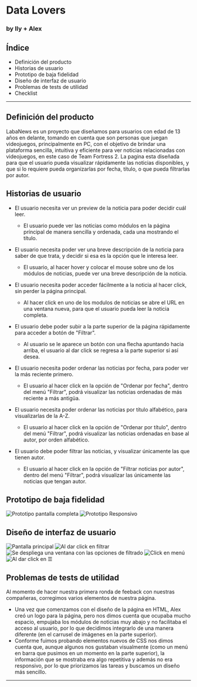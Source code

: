 # Data Lovers
### by Ily + Alex

## Índice

- Definición del producto
- Historias de usuario
- Prototipo de baja fidelidad
- Diseño de interfaz de usuario
- Problemas de tests de utilidad
- Checklist

---

## Definición del producto

LabaNews es un proyecto que diseñamos para usuarios con edad de 13 años en delante, tomando en cuenta que son personas que juegan videojuegos, principalmente en PC, con el objetivo de brindar una plataforma sencilla, intuitiva y eficiente para ver noticias relacionadas con videojuegos, en este caso de Team Fortress 2.
La pagina esta diseñada para que el usuario pueda visualizar rápidamente las noticias disponibles, y que si lo requiere pueda organizarlas por fecha, título, o que pueda filtrarlas por autor.

## Historias de usuario

- El usuario necesita ver un preview de la noticia para poder decidir cuál leer.
  - El usuario puede ver las noticias como módulos en la página príncipal de manera sencilla y ordenada, cada una mostrando el título.

- El usuario necesita poder ver una breve descripción de la noticia para saber de que trata, y decidir si esa es la opción que le interesa leer.
  - El usuario, al hacer hover y colocar el mouse sobre uno de los módulos de noticias, puede ver una breve descripción de la noticia.

- El usuario necesita poder acceder fácilmente a la noticia al hacer click, sin perder la página principal.
  - Al hacer click en uno de los modulos de noticias se abre el URL en una ventana nueva, para que el usuario pueda leer la noticia completa.

- El usuario debe poder subir a la parte superior de la página rápidamente para acceder a botón de "Filtrar".
  - Al usuario se le aparece un botón con una flecha apuntando hacia arriba, el usuario al dar click se regresa a la parte superior si así desea.

- El usuario necesita poder ordenar las noticias por fecha, para poder ver la más reciente primero.
  - El usuario al hacer click en la opción de "Ordenar por fecha", dentro del menú "Filtrar", podrá visualizar las noticias ordenadas de más reciente a más antigüa.

- El usuario necesita poder ordenar las noticias por título alfabético, para visualizarlas de la A-Z.
  - El usuario al hacer click en la opción de "Ordenar por título", dentro del menú "Filtrar", podrá visualizar las noticias ordenadas en base al autor, por orden alfabético.

- El usuario debe poder filtrar las noticias, y visualizar únicamente las que tienen autor.
  - El usuario al hacer click en la opción de "Filtrar noticias por autor", dentro del menú "Filtrar", podrá visualizar las únicamente las noticias que tengan autor.

## Prototipo de baja fidelidad

![Prototipo pantalla completa](https://scontent-qro1-1.xx.fbcdn.net/v/t1.15752-9/53218992_574971473014735_3317028192165822464_n.jpg?_nc_cat=111&_nc_ht=scontent-qro1-1.xx&oh=042bbc7464cb1cce28b89abc64a54fd3&oe=5CE807B5)
![Prototipo Responsivo](https://scontent-qro1-1.xx.fbcdn.net/v/t1.15752-9/52977084_2206105822781197_8346173774655127552_n.jpg?_nc_cat=103&_nc_ht=scontent-qro1-1.xx&oh=a7ba6ab2116c042010e61b2204f4df44&oe=5CDB3BED)

## Diseño de interfaz de usuario

![Pantalla principal](https://i.ibb.co/fNC315X/Prototipo-4.jpg)
![Al dar click en filtrar](https://i.ibb.co/fNC315X/Prototipo-4.jpg)
![Se despliega una ventana con las opciones de filtrado](https://i.ibb.co/1JPccRh/Prototipo-4-1.jpg)
![Click en menú ](https://i.ibb.co/kXwxgvj/Prototipo-1-1.jpg)
![Al dar click en ☰ ](https://i.ibb.co/nwN81L8/Prototipo-3.jpg)

## Problemas de tests de utilidad

Al momento de hacer nuestra primera ronda de feeback con nuestras compañeras, corregimos varios elementos de nuestra página.
  - Una vez que comenzamos con el diseño de la página en HTML, Alex creó un logo para la página, pero nos dimos cuenta que ocupaba mucho espacio, empujaba los módulos de noticias muy abajo y no facilitaba el acceso al usuario, por lo que decidimos integrarlo de una manera diferente (en el carrusel de imágenes en la parte superior).
  - Conforme fuimos probando elementos nuevos de CSS nos dimos cuenta que, aunque algunos nos gustaban visualmente (como un menú en barra que pusimos en un momento en la parte superior), la información que se mostraba era algo repetitiva y además no era responsivo, por lo que priorizamos las tareas y buscamos un diseño más sencillo.

---
